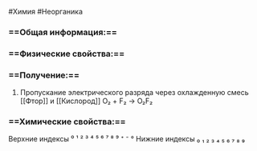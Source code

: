 #Химия #Неорганика 
### ==Общая информация:==
### ==Физические свойства:==
### ==Получение:==
1. Пропускание электрического разряда через охлажденную смесь [[Фтор]] и [[Кислород]]
O₂ + F₂ → O₂F₂
### ==Химические свойства:==

Верхние индексы ⁰ ¹ ² ³ ⁴ ⁵ ⁶ ⁷ ⁸ ⁹ ⁺ ⁻ °
Нижние индексы ₀ ₁ ₂ ₃ ₄ ₅ ₆ ₇ ₈ ₉ 

